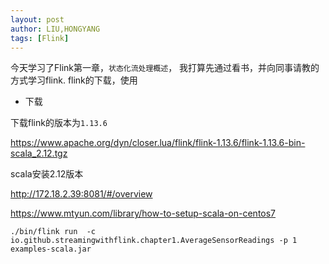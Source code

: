 ```yaml
---
layout: post
author: LIU,HONGYANG
tags: [Flink]
---
```


今天学习了Flink第一章，`状态化流处理概述`， 我打算先通过看书，并向同事请教的方式学习flink.
flink的下载，使用

- 下载

下载flink的版本为`1.13.6`

https://www.apache.org/dyn/closer.lua/flink/flink-1.13.6/flink-1.13.6-bin-scala_2.12.tgz


scala安装2.12版本

http://172.18.2.39:8081/#/overview

https://www.mtyun.com/library/how-to-setup-scala-on-centos7


```shell
./bin/flink run  -c io.github.streamingwithflink.chapter1.AverageSensorReadings -p 1 examples-scala.jar
```
